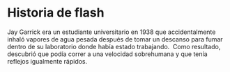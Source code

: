# Historia de flash



Jay Garrick era un estudiante universitario en 1938 que accidentalmente inhaló vapores de agua pesada después de tomar un descanso para fumar dentro de su 
laboratorio donde había estado trabajando. ​
Como resultado, descubrió que podía correr a una velocidad sobrehumana y que tenía reflejos igualmente rápidos.
